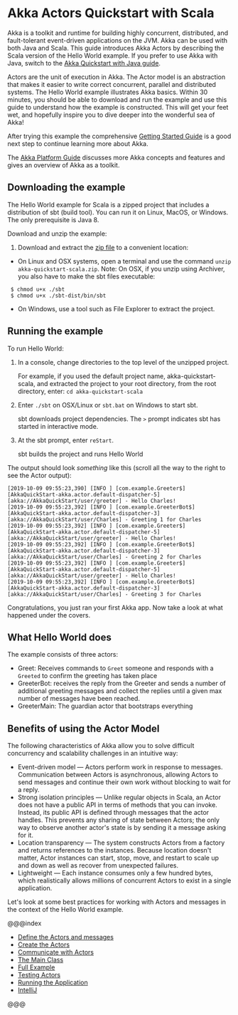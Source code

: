 # Akka Actors Quickstart with Scala
 
Akka is a toolkit and runtime for building highly concurrent, distributed, and fault-tolerant event-driven applications on the JVM. Akka can be used with both Java and Scala.
This guide introduces Akka Actors by describing the Scala version of the Hello World example. If you prefer to use Akka with Java, switch to the [Akka Quickstart with Java guide](https://developer.lightbend.com/guides/akka-quickstart-java/).

Actors are the unit of execution in Akka. The Actor model is an abstraction that makes it easier to write correct concurrent, parallel and distributed systems. 
The Hello World example illustrates Akka basics. Within 30 minutes, you should be able to download and run the example and use this guide to understand how the example is constructed. 
This will get your feet wet, and hopefully inspire you to dive deeper into the wonderful sea of Akka!

After trying this example the comprehensive [Getting Started Guide](http://doc.akka.io/docs/akka/2.6/scala/guide/introduction.html) is a good next step to continue learning more about Akka.

The [Akka Platform Guide](https://developer.lightbend.com/docs/akka-platform-guide/) discusses more Akka concepts and features and gives an overview of Akka as a toolkit.

## Downloading the example 

The Hello World example for Scala is a zipped project that includes a distribution of sbt (build tool). You can run it on Linux, MacOS, or Windows. The only prerequisite is Java 8.

Download and unzip the example:

1. Download and extract the [zip file](https://example.lightbend.com/v1/download/akka-quickstart-scala?name=akka-quickstart-scala) to a convenient location: 
  - On Linux and OSX systems, open a terminal and use the command `unzip akka-quickstart-scala.zip`. Note: On OSX, if you unzip using Archiver, you also have to make the sbt files executable:
```
 $ chmod u+x ./sbt
 $ chmod u+x ./sbt-dist/bin/sbt
```
  - On Windows, use a tool such as File Explorer to extract the project. 

## Running the example

To run Hello World:

1. In a console, change directories to the top level of the unzipped project.
 
    For example, if you used the default project name, akka-quickstart-scala, and extracted the project to your root directory,
    from the root directory, enter: `cd akka-quickstart-scala`

1. Enter `./sbt` on OSX/Linux or `sbt.bat` on Windows to start sbt.
 
    sbt downloads project dependencies. The `>` prompt indicates sbt has started in interactive mode.

1. At the sbt prompt, enter `reStart`.
 
    sbt builds the project and runs Hello World

The output should look _something_ like this (scroll all the way to the right to see the Actor output):

```
[2019-10-09 09:55:23,390] [INFO ] [com.example.Greeter$] [AkkaQuickStart-akka.actor.default-dispatcher-5]
[akka://AkkaQuickStart/user/greeter] - Hello Charles!
[2019-10-09 09:55:23,392] [INFO ] [com.example.GreeterBot$] [AkkaQuickStart-akka.actor.default-dispatcher-3]
[akka://AkkaQuickStart/user/Charles] - Greeting 1 for Charles
[2019-10-09 09:55:23,392] [INFO ] [com.example.Greeter$] [AkkaQuickStart-akka.actor.default-dispatcher-5]
[akka://AkkaQuickStart/user/greeter] - Hello Charles!
[2019-10-09 09:55:23,392] [INFO ] [com.example.GreeterBot$] [AkkaQuickStart-akka.actor.default-dispatcher-3]
[akka://AkkaQuickStart/user/Charles] - Greeting 2 for Charles
[2019-10-09 09:55:23,392] [INFO ] [com.example.Greeter$] [AkkaQuickStart-akka.actor.default-dispatcher-5]
[akka://AkkaQuickStart/user/greeter] - Hello Charles!
[2019-10-09 09:55:23,392] [INFO ] [com.example.GreeterBot$] [AkkaQuickStart-akka.actor.default-dispatcher-3]
[akka://AkkaQuickStart/user/Charles] - Greeting 3 for Charles
```
   
Congratulations, you just ran your first Akka app. Now take a look at what happened under the covers. 

## What Hello World does

The example consists of three actors:

* Greet: Receives commands to `Greet` someone and responds with a `Greeted` to confirm the greeting has taken place
* GreeterBot: receives the reply from the Greeter and sends a number of additional greeting messages and collect the replies until a given max number of messages have been reached.
* GreeterMain: The guardian actor that bootstraps everything

## Benefits of using the Actor Model

The following characteristics of Akka allow you to solve difficult concurrency and scalability challenges in an intuitive way: 

* Event-driven model &#8212; Actors perform work in response to messages. Communication between Actors is asynchronous, allowing Actors to send messages and continue their own work without blocking to wait for a reply.
* Strong isolation principles &#8212; Unlike regular objects in Scala, an Actor does not have a public API in terms of methods that you can invoke. Instead, its public API is defined through messages that the actor handles. This prevents any sharing of state between Actors; the only way to observe another actor's state is by sending it a message asking for it.
* Location transparency &#8212; The system constructs Actors from a factory and returns references to the instances. Because location doesn't matter, Actor instances can start, stop, move, and restart to scale up and down as well as recover from unexpected failures. 
* Lightweight &#8212; Each instance consumes only a few hundred bytes, which realistically allows millions of concurrent Actors to exist in a single application.
 
Let's look at some best practices for working with Actors and messages in the context of the Hello World example.

@@@index

* [Define the Actors and messages](define-actors.md)
* [Create the Actors](create-actors.md)
* [Communicate with Actors](communicate-with-actors.md)
* [The Main Class](main-class.md)
* [Full Example](full-example.md)
* [Testing Actors](testing-actors.md)
* [Running the Application](running-the-application.md)
* [IntelliJ](intellij-idea.md)

@@@

